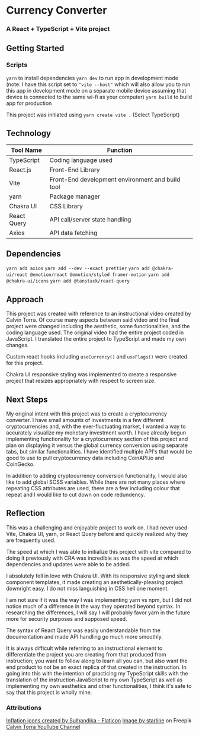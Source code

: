 # Currency Converter
### A React + TypeScript + Vite project

## Getting Started

### Scripts
`yarn` to install dependencies
`yarn dev` to run app in development mode (note: I have this script set to `"vite --host"` which will also allow you to run this app in development mode on a separate mobile device assuming that device is connected to the same wi-fi as your computer)
`yarn build` to build app for production

This project was initiated using `yarn create vite .`
(Select TypeScript)

## Technology

| Tool Name   | Function                       |
| ----------- | ------------------------------ |
| TypeScript  | Coding language used           |
| React.js    | Front-End Library              |
| Vite        | Front-End development environment and build tool |
| yarn        | Package manager                |
| Chakra UI   | CSS Library                    |
| React Query | API call/server state handling |
| Axios       | API data fetching              |

## Dependencies
`yarn add axios`
`yarn add --dev --exact prettier`
`yarn add @chakra-ui/react @emotion/react @emotion/styled framer-motion`
`yarn add @chakra-ui/icons`
`yarn add @tanstack/react-query`

## Approach
This project was created with reference to an instructional video created by Calvin Torra. Of course many aspects between said video and the final project were changed including the aesthetic, some functionalities, and the coding language used. The original video had the entire project coded in JavaScript. I translated the entire project to TypeScript and made my own changes.

Custom react hooks including `useCurrency()` and `useFlags()` were created for this project.

Chakra UI responsive styling was implemented to create a responsive project that resizes appropriately with respect to screen size.

## Next Steps
My original intent with this project was to create a cryptocurrency converter. I have small amounts of investments in a few different cryptocurrencies and, with the ever-fluctuating market, I wanted a way to accurately visualize my monetary investment worth. I have already begun implementing functionality for a cryptocurrency section of this project and plan on displaying it versus the global currency conversion using separate tabs, but similar functionalities. I have identified multiple API's that would be good to use to pull cryptocurrency data including CoinAPI.io and CoinGecko.

In addition to adding cryptocurrency conversion functionality, I would also like to add global SCSS variables. While there are not many places where repeating CSS attributes are used, there are a few including colour that repeat and I would like to cut down on code redundency.

## Reflection
This was a challenging and enjoyable project to work on. 
I had never used Vite, Chakra UI, yarn, or React Query before and quickly realized why they are frequently used. 

The speed at which I was able to initialize this project with vite compared to doing it previously with CRA was incredible as was the speed at which dependencies and updates were able to be added.

I absolutely fell in love with Chakra UI. With its responsive styling and sleek component templates, it made creating an aesthetically-pleasing project downright easy. I do not miss languishing in CSS hell one moment.

I am not sure if it was the way I was implementing yarn vs npm, but I did not notice much of a difference in the way they operated beyond syntax. In researching the differences, I will say I will probably favor yarn in the future more for security purposes and supposed speed.

The syntax of React Query was easily understandable from the documentation and made API handling go much more smoothly.

It is always difficult while referring to an instructional element to differentiate the project you are creating from that produced from instruction; you want to follow along to learn all you can, but also want the end product to not be an exact replica of that created in the instruction. In going into this with the intention of practicing my TypeScript skills with the translation of the instruction JavaScript to my own TypeScript as well as implementing my own aesthetics and other functionalities, I think it's safe to say that this project is wholly mine.


### Attributions
<a href="https://www.flaticon.com/free-icons/inflation" title="inflation icons">Inflation icons created by Sulhandika - Flaticon</a>
<a href="https://www.freepik.com/free-vector/digital-money-transfer-technology-background_4025865.htm#query=currency&position=28&from_view=search&track=sph">Image by starline</a> on Freepik
<a href="https://www.youtube.com/@calvintorra">Calvin Torra YouTube Channel</a>

